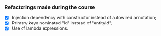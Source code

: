 ### Refactorings made during the course
- [x] Injection dependency with constructor instead of autowired annotation;
- [x] Primary keys nominated "id" instead of "entityId";
- [x] Use of lambda expressions.
